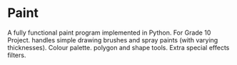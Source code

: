 # Paint
A fully functional paint program implemented in Python. For Grade 10 Project.
handles simple drawing brushes and spray paints (with varying thicknesses). 
Colour palette. polygon and shape tools. Extra special effects filters.
